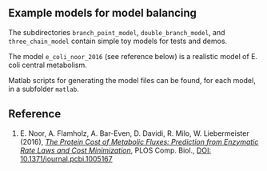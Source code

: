 Example models for model balancing
----------------------------------

The subdirectories  `branch_point_model`, `double_branch_model`, and `three_chain_model` contain simple toy models for tests and demos.

The model `e_coli_noor_2016` (see reference below) is a realistic model of E. coli central metabolism.

Matlab scripts for generating the model files can be found, for each model, in a subfolder `matlab`. 

## Reference
1. E. Noor, A. Flamholz, A. Bar-Even, D. Davidi, R. Milo, W. Liebermeister (2016), [*The Protein Cost of Metabolic Fluxes: Prediction from Enzymatic Rate Laws and Cost Minimization*](https://journals.plos.org/ploscompbiol/article?id=10.1371/journal.pcbi.1005167), PLOS Comp. Biol., [DOI: 10.1371/journal.pcbi.1005167](https://www.ncbi.nlm.nih.gov/pmc/articles/PMC5094713/)

